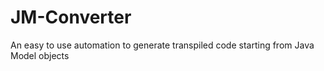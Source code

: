 # JM-Converter
An easy to use automation to generate transpiled code starting from Java Model objects
